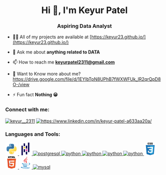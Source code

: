 
<h1 align="center">Hi 👋, I'm Keyur Patel</h1>
<h3 align="center">Aspiring Data Analyst</h3>

- 👨‍💻 All of my projects are available at [https://keyur23.github.io/](https://keyur23.github.io/)

- 💬 Ask me about **anything related to DATA**

- 📫 How to reach me **keyurpatel2311@gmail.com**

- 📄 Want to Know more about me? https://drive.google.com/file/d/1EYIbTpN8UPhB7fWXWFUk_lR2qrQpD8O-/view

- ⚡ Fun fact **Nothing 😀**

<h3 align="left">Connect with me:</h3>
<p align="left">
<a href="https://twitter.com/keyur__2311" target="blank"><img align="center" src="https://imgs.search.brave.com/NLhaNZTq6JsLsrr0k3yPKBGPT0fo-PEjsHmT1cIBuOU/rs:fit:860:0:0:0/g:ce/aHR0cHM6Ly9pbWcu/ZnJlZXBpay5jb20v/cHJlbWl1bS12ZWN0/b3IveC1hcHAtbG9n/b18xMDk3MTYxLTQz/LmpwZz9zaXplPTYy/NiZleHQ9anBn" alt="keyur__2311" height="30" width="40" /></a>
<a href="https://www.linkedin.com/in/keyur-patel-a633aa20a/" target="blank"><img align="center" src="https://raw.githubusercontent.com/rahuldkjain/github-profile-readme-generator/master/src/images/icons/Social/linked-in-alt.svg" alt="https://www.linkedin.com/in/keyur-patel-a633aa20a/" height="30" width="40" /></a>
</p>

<h3 align="left">Languages and Tools:</h3>
<p align="left">   <a href="https://www.python.org" target="_blank" rel="noreferrer"> <img src="https://raw.githubusercontent.com/devicons/devicon/master/icons/python/python-original.svg" alt="python" width="40" height="40"/> </a> <a href="https://pandas.pydata.org/" target="_blank" rel="noreferrer"> <img src="https://raw.githubusercontent.com/devicons/devicon/2ae2a900d2f041da66e950e4d48052658d850630/icons/pandas/pandas-original.svg" alt="pandas" width="40" height="40"/> </a> <a href="https://realpython.com/beautiful-soup-web-scraper-python/" target="_blank" rel="noreferrer"> <img src="https://imgs.search.brave.com/ZDJwndtk0d3hT3p4sVU4wyzjHxW6t6aT7_Q9rRZzwgc/rs:fit:860:0:0/g:ce/aHR0cHM6Ly9jZG4t/aWNvbnMtcG5nLmZs/YXRpY29uLmNvbS8x/MjgvMTE4OTIvMTE4/OTI2MjkucG5n" alt="postgresql" width="40" height="40"/> </a> <a href="https://public.tableau.com/app/discover" target="_blank" rel="noreferrer"> <img src="https://cdn.worldvectorlogo.com/logos/tableau-software.svg" alt="python" width="40" height="40"/> </a> <a href="https://www.microsoft.com/en-us/power-platform/products/power-bi/" target="_blank" rel="noreferrer"> <img src="https://upload.wikimedia.org/wikipedia/commons/thumb/c/cf/New_Power_BI_Logo.svg/900px-New_Power_BI_Logo.svg.png?20210102182532" alt="python" width="40" height="40"/> </a> 
<a href="https://jupyter.org/" target="_blank" rel="noreferrer"> <img src="https://seeklogo.com/images/J/jupyter-logo-A91705F539-seeklogo.com.png" alt="python" width="40" height="40"/> </a> 
<a href="https://www.anaconda.com/" target="_blank" rel="noreferrer"> <img src="https://imgs.search.brave.com/GWxazWSR2HietH2aTk9B8drcQDn8l8ZsEG6AomIdiEk/rs:fit:500:0:0:0/g:ce/aHR0cHM6Ly93d3cu/dmh2LnJzL2Rwbmcv/ZC8yMDgtMjA4MTIw/N19hbmFjb25kYS1w/eXRob24taWNvbi1w/bmctZG93bmxvYWQt/YW5hY29uZGEtcHl0/aG9uLWljb24ucG5n" alt="python" width="40" height="40"/> </a> <a href="https://www.w3schools.com/css/" target="_blank" rel="noreferrer"> <img src="https://raw.githubusercontent.com/devicons/devicon/master/icons/css3/css3-original-wordmark.svg" alt="css3" width="40" height="40"/> </a><a href="https://www.w3.org/html/" target="_blank" rel="noreferrer"> <img src="https://raw.githubusercontent.com/devicons/devicon/master/icons/html5/html5-original-wordmark.svg" alt="html5" width="40" height="40"/> </a> <a href="https://www.java.com" target="_blank" rel="noreferrer"> <img src="https://raw.githubusercontent.com/devicons/devicon/master/icons/java/java-original.svg" alt="java" width="40" height="40"/> </a>
  <a href="https://www.mysql.com/" target="_blank" rel="noreferrer"> <img src="https://cdn-icons-png.flaticon.com/128/13941/13941314.png" alt="mysql" width="40" height="40"/> </a>
</p>

